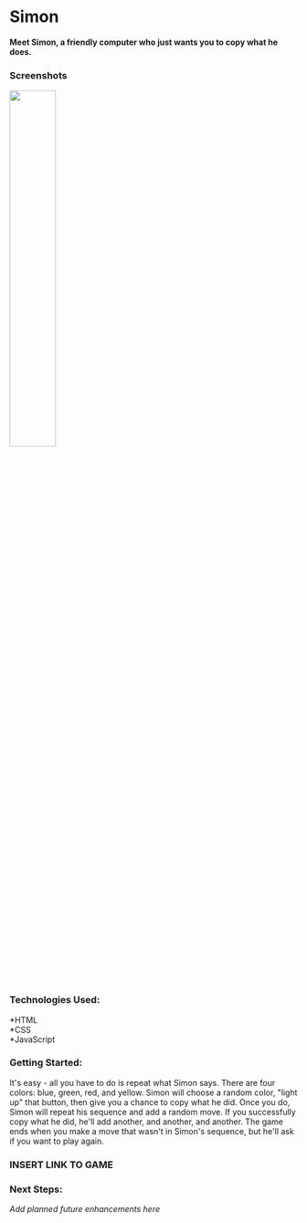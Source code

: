 # Simon
**Meet Simon, a friendly computer who just wants you to copy what he does.** 

### Screenshots
<img src = "https://user-images.githubusercontent.com/83679860/120086580-cd7ac500-c094-11eb-93e2-461e88198203.png" width="40%">

### Technologies Used:
*HTML  
*CSS  
*JavaScript  

### Getting Started:

It's easy - all you have to do is repeat what Simon says. There are four colors: blue, green, red, and yellow. Simon will choose a random color, "light up" that button, then give you a chance to copy what he did. Once you do, Simon will repeat his sequence and add a random move. If you successfully copy what he did, he'll add another, and another, and another. The game ends when you make a move that wasn't in Simon's sequence, but he'll ask if you want to play again.
### INSERT LINK TO GAME 



### Next Steps:
*Add planned future enhancements here*
